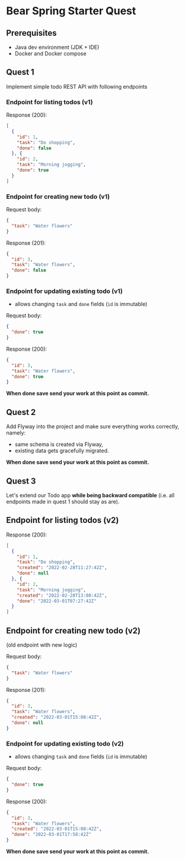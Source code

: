# Bear Spring Starter Quest

## Prerequisites

- Java dev environment (JDK + IDE)
- Docker and Docker compose


## Quest 1

Implement simple todo REST API with following endpoints

### Endpoint for listing todos (v1)

Response (200):

```json
[
  {
    "id": 1,
    "task": "Do shopping",
    "done": false
  }, {
    "id": 2,
    "task": "Morning jogging",
    "done": true
  }
]
```

### Endpoint for creating new todo (v1)

Request body:

```json
{
  "task": "Water flowers"
}
```

Response (201):

```json
{
  "id": 3,
  "task": "Water flowers",
  "done": false
}
```

### Endpoint for updating existing todo (v1)

- allows changing `task` and `done` fields (`id` is immutable)

Request body:

```json
{
  "done": true
}
```


Response (200):

```json
{
  "id": 3,
  "task": "Water flowers",
  "done": true
}
```

**When done save send your work at this point as commit.**


## Quest 2

Add Flyway into the project and make sure everything works correctly, namely:
- same schema is created via Flyway,
- existing data gets gracefully migrated.

**When done save send your work at this point as commit.**


## Quest 3

Let's extend our Todo app **while being backward compatible**
(i.e. all endpoints made in quest 1 should stay as are).

## Endpoint for listing todos (v2)

Response (200):

```json
[
  {
    "id": 1,
    "task": "Do shopping",
    "created": "2022-02-28T11:27:42Z",
    "done": null
  }, {
    "id": 2,
    "task": "Morning jogging",
    "created": "2022-02-28T13:08:42Z",
    "done": "2022-03-01T07:27:42Z"
  }
]
```

## Endpoint for creating new todo (v2)

(old endpoint with new logic)

Request body:

```json
{
  "task": "Water flowers"
}
```

Response (201):

```json
{
  "id": 3,
  "task": "Water flowers",
  "created": "2022-03-01T15:08:42Z",
  "done": null
}
```

### Endpoint for updating existing todo (v2)

- allows changing `task` and `done` fields (`id` is immutable)

Request body:

```json
{
  "done": true
}
```


Response (200):

```json
{
  "id": 3,
  "task": "Water flowers",
  "created": "2022-03-01T15:08:42Z",
  "done": "2022-03-01T17:58:42Z"
}
```


**When done save send your work at this point as commit.**
